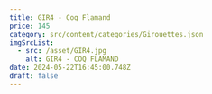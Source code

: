 ```yaml
---
title: GIR4 - Coq Flamand
price: 145
category: src/content/categories/Girouettes.json
imgSrcList:
  - src: /asset/GIR4.jpg
    alt: GIR4 - COQ FLAMAND
date: 2024-05-22T16:45:00.748Z
draft: false
---
```


